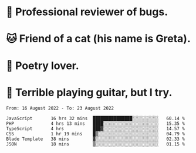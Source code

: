 # 🐛 Professional reviewer of bugs.
# 🐱 Friend of a cat (his name is Greta).
# 📜 Poetry lover.
# 🎸 Terrible playing guitar, but I try.

<!--START_SECTION:waka-->

```text
From: 16 August 2022 - To: 23 August 2022

JavaScript       16 hrs 32 mins  ███████████████░░░░░░░░░░   60.14 %
PHP              4 hrs 13 mins   ████░░░░░░░░░░░░░░░░░░░░░   15.35 %
TypeScript       4 hrs           ███▓░░░░░░░░░░░░░░░░░░░░░   14.57 %
CSS              1 hr 19 mins    █▒░░░░░░░░░░░░░░░░░░░░░░░   04.79 %
Blade Template   38 mins         ▓░░░░░░░░░░░░░░░░░░░░░░░░   02.33 %
JSON             18 mins         ▒░░░░░░░░░░░░░░░░░░░░░░░░   01.15 %
```

<!--END_SECTION:waka-->
